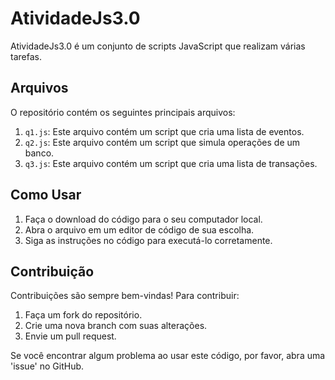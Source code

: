 # AtividadeJs3.0
AtividadeJs3.0 é um conjunto de scripts JavaScript que realizam várias tarefas.

## Arquivos

O repositório contém os seguintes principais arquivos:

1. `q1.js`: Este arquivo contém um script que cria uma lista de eventos.
2. `q2.js`: Este arquivo contém um script que simula operações de um banco.
3. `q3.js`: Este arquivo contém um script que cria uma lista de transações.

## Como Usar

1. Faça o download do código para o seu computador local.
2. Abra o arquivo em um editor de código de sua escolha.
3. Siga as instruções no código para executá-lo corretamente.

## Contribuição

Contribuições são sempre bem-vindas! Para contribuir:

1. Faça um fork do repositório.
2. Crie uma nova branch com suas alterações.
3. Envie um pull request.

Se você encontrar algum problema ao usar este código, por favor, abra uma 'issue' no GitHub.
